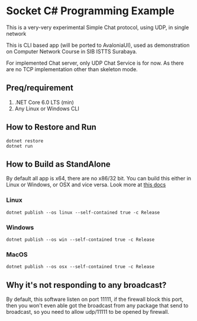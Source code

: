 # Socket C# Programming Example

This is a very-very experimental Simple Chat protocol, using UDP, in single network

This is CLI based app (will be ported to AvaloniaUI), used as demonstration on Computer Network Course in SIB ISTTS Surabaya. 

For implemented Chat server, only UDP Chat Service is for now. As there are no TCP implementation other than skeleton mode. 

## Preq/requirement

1. .NET Core 6.0 LTS (min)
2. Any Linux or Windows CLI

## How to Restore and Run

```
dotnet restore
dotnet run
```

## How to Build as StandAlone

By default all app is x64, there are no x86/32 bit. You can build this either in Linux or Windows, or OSX and vice versa. Look more at [this docs](https://learn.microsoft.com/en-us/dotnet/core/rid-catalog)

### Linux
```
dotnet publish --os linux --self-contained true -c Release
```

### Windows 
```
dotnet publish --os win --self-contained true -c Release
```

### MacOS
```
dotnet publish --os osx --self-contained true -c Release
```

## Why it's not responding to any broadcast?

By default, this software listen on port 11111, if the firewall block this port, then you won't even able got the broadcast from any package that send to broadcast, so you need to allow udp/11111 to be opened by firewall. 